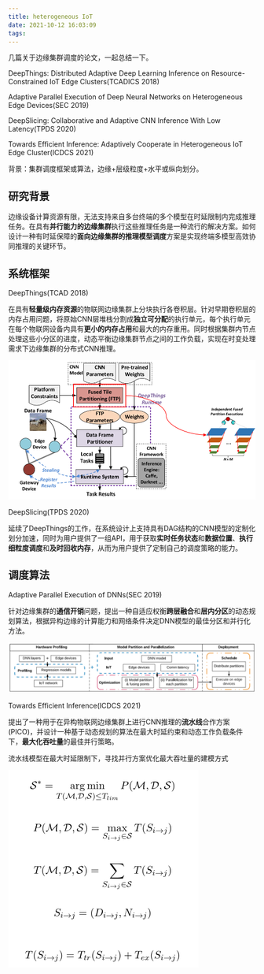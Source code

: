 ```yaml
---
title: heterogeneous IoT
date: 2021-10-12 16:03:09
tags:
---
```


几篇关于边缘集群调度的论文，一起总结一下。

DeepThings: Distributed Adaptive Deep Learning Inference on Resource-Constrained IoT Edge Clusters(TCADICS 2018)

Adaptive Parallel Execution of Deep Neural Networks on Heterogeneous Edge Devices(SEC 2019)

DeepSlicing: Collaborative and Adaptive CNN Inference With Low Latency(TPDS 2020)

Towards Efficient Inference: Adaptively Cooperate in Heterogeneous IoT Edge Cluster(ICDCS 2021)

背景：集群调度框架或算法，边缘+层级粒度+水平或纵向划分。

<!-- more -->

## 研究背景

边缘设备计算资源有限，无法支持来自多台终端的多个模型在时延限制内完成推理任务。在具有**并行能力的边缘集群**执行这些推理任务是一种流行的解决方案。如何设计一种有时延保障的**面向边缘集群的推理模型调度**方案是实现终端多模型高效协同推理的关键环节。

## 系统框架

DeepThings(TCAD 2018)

在具有**轻量级内存资源**的物联网边缘集群上分块执行各卷积层。针对早期卷积层的内存占用问题，将原始CNN层堆栈分割成**独立可分配**的执行单元，每个执行单元在每个物联网设备内具有**更小的内存占用**和最大的内存重用。同时根据集群内节点处理这些小分区的进度，动态平衡边缘集群节点之间的工作负载，实现在时变处理需求下边缘集群的分布式CNN推理。

![](/img/edge-cluster/DeepThings.png)

DeepSlicing(TPDS 2020)

延续了DeepThings的工作，在系统设计上支持具有DAG结构的CNN模型的定制化划分加速，同时为用户提供了一组API，用于获取**实时任务状态**和**数据位置**、**执行细粒度调度**和**及时回收内存**，从而为用户提供了定制自己的调度策略的能力。

## 调度算法

Adaptive Parallel Execution of DNNs(SEC 2019)

针对边缘集群的**通信开销**问题，提出一种自适应权衡**跨层融合**和**层内分区**的动态规划算法，根据异构边缘的计算能力和网络条件决定DNN模型的最佳分区和并行化方法。

![](/img/edge-cluster/Adaptive-Parallel.png)

Towards Efficient Inference(ICDCS 2021)

提出了一种用于在异构物联网边缘集群上进行CNN推理的**流水线**合作方案(PICO)，并设计一种基于动态规划的算法在最大时延约束和动态工作负载条件下，**最大化吞吐量**的最佳并行策略。

流水线模型在最大时延限制下，寻找并行方案优化最大吞吐量的建模方式

![](/img/edge-cluster/formula.png)
